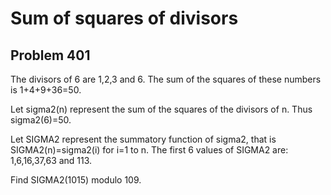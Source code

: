 #  Sum of squares of divisors
## Problem 401



The divisors of 6 are 1,2,3 and 6.
The sum of the squares of these numbers is 1+4+9+36=50.


Let sigma2(n) represent the sum of the squares of the divisors of n.
Thus sigma2(6)=50.

Let SIGMA2 represent the summatory function of sigma2, that is SIGMA2(n)=sigma2(i) for i=1 to n.
The first 6 values of SIGMA2 are: 1,6,16,37,63 and 113.


Find SIGMA2(1015) modulo 109. 



